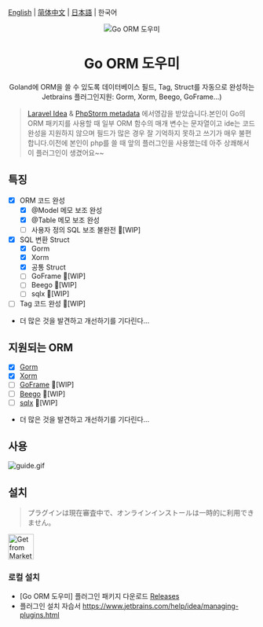 [English](./README.md) | [简体中文](./README-zh_CN.md) | [日本語](./README-ja_JP.md) | 한국어

<div align="center">
    <img src="https://blog.johnmai.top/go-orm-helper/src/main/resources/icons/icon64x64.svg" alt="Go ORM 도우미"/>
    <h1 align="center">Go ORM 도우미</h1>
</div>

<p align="center">Goland에 ORM을 쓸 수 있도록 데이터베이스 필드, Tag, Struct를 자동으로 완성하는 Jetbrains 플러그인지원: Gorm, Xorm, Beego, GoFrame...)</p>

> [Laravel Idea](https://plugins.jetbrains.com/plugin/13441-laravel-idea) &
> [PhpStorm metadata](https://www.jetbrains.com/help/phpstorm/ide-advanced-metadata.html) 에서영감을 받았습니다.본인이 Go의 ORM 
> 패키지를 사용할 때 일부 ORM 함수의 매개 변수는 문자열이고 ide는 코드 완성을 지원하지 않으며 필드가 많은 경우 잘 기억하지 못하고 쓰기가 매우 불편합니다.이전에 
> 본인이 php를 쓸 때 앞의 플러그인을 사용했는데 아주 상쾌해서 이 플러그인이 생겼어요~~

## 특징

- [x] ORM 코드 완성
    - [x] @Model 메모 보조 완성
    - [x] @Table 메모 보조 완성
    - [ ] 사용자 정의 SQL 보조 불완전 🚧[WIP]
- [x] SQL 변환 Struct
    - [x] Gorm
    - [x] Xorm
    - [x] 공통 Struct
    - [ ] GoFrame 🚧[WIP]
    - [ ] Beego 🚧[WIP]
    - [ ] sqlx 🚧[WIP]
- [ ] Tag 코드 완성 🚧[WIP]
- 더 많은 것을 발견하고 개선하기를 기다린다...

## 지원되는 ORM

- [x] [Gorm](https://github.com/go-gorm/gorm)
- [x] [Xorm](https://gitea.com/xorm/xorm)
- [ ] [GoFrame](https://github.com/gogf/gf) 🚧[WIP]
- [ ] [Beego](https://github.com/beego/beego) 🚧[WIP]
- [ ] [sqlx](https://github.com/jmoiron/sqlx) 🚧[WIP]
- 더 많은 것을 발견하고 개선하기를 기다린다...

## 사용

![guide.gif](assets%2Fguide.gif)

## 설치

> プラグインは現在審査中で、オンラインインストールは一時的に利用できません。

<a href="https://plugins.jetbrains.com/plugin/22173-go-orm-helper" target="_blank">
    <img src="https://blog.johnmai.top/go-orm-helper/assets/installation_button.svg" height="52" alt="Get from Marketplace" title="Get from Marketplace">
</a>

### 로컬 설치

- [Go ORM 도우미] 플러그인 패키지 다운로드 [Releases](https://github.com/maiqingqiang/go-orm-helper/releases)
- 플러그인 설치 자습서 https://www.jetbrains.com/help/idea/managing-plugins.html